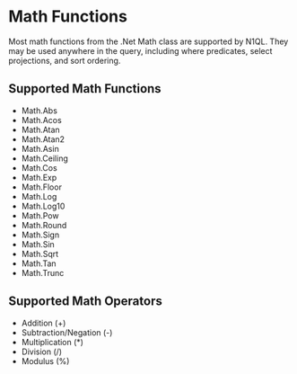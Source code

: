 Math Functions
==============
Most math functions from the .Net Math class are supported by N1QL.  They may be used anywhere in the query, including where predicates, select projections, and sort ordering.

## Supported Math Functions
- Math.Abs
- Math.Acos
- Math.Atan
- Math.Atan2
- Math.Asin
- Math.Ceiling
- Math.Cos
- Math.Exp
- Math.Floor
- Math.Log
- Math.Log10
- Math.Pow
- Math.Round
- Math.Sign
- Math.Sin
- Math.Sqrt
- Math.Tan
- Math.Trunc

## Supported Math Operators
- Addition (+)
- Subtraction/Negation (-)
- Multiplication (*)
- Division (/)
- Modulus (%)